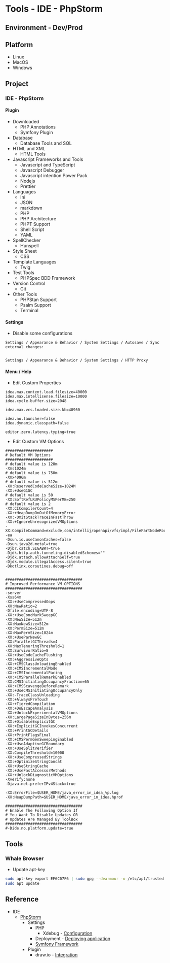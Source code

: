 # Tools - IDE - PhpStorm

## Environment - Dev/Prod

## Platform

* Linux
* MacOS
* Windows

## Project

### IDE - PhpStorm

#### Plugin

* Downloaded
  * PHP Annotations
  * Symfony Plugin
* Database
  * Database Tools and SQL
* HTML and XML
  * HTML Tools
* Javascript Frameworks and Tools
  * Javascript and TypeScript
  * Javascript Debugger
  * Javascript intention Power Pack
  * Nodejs
  * Prettier
* Languages
  * Ini
  * JSON
  * markdown
  * PHP
  * PHP Architecture
  * PHPT Support
  * Shell Script
  * YAML
* SpellChecker
  * Hunspell
* Style Sheet
  * CSS
* Template Languages
  * Twig
* Test Tools
  * PHPSpec BDD Framework
* Version Control
  * Git
* Other Tools
  * PHPStan Support
  * Psalm Support
  * Terminal

#### Settings

* Disable some configurations

```text
Settings / Appearance & Behavior / System Settings / Autosave / Sync external changes: 


Settings / Appearance & Behavior / System Settings / HTTP Proxy
```

#### Menu / Help

* Edit Custom Properties

```text
idea.max.content.load.filesize=40000
idea.max.intellisense.filesize=10000
idea.cycle.buffer.size=2048

idea.max.vcs.loaded.size.kb=40960

idea.no.launcher=false
idea.dynamic.classpath=false

editor.zero.latency.typing=true
```

* Edit Custom VM Options

```text
#####################
# Default VM Options
#####################
# default value is 128m
-Xms1024m
# default value is 750m
-Xmx4096m
# default value is 512m
-XX:ReservedCodeCacheSize=1024M
-XX:+UseG1GC
# default value is 50
-XX:SoftRefLRUPolicyMSPerMB=250
# default value is 2
-XX:CICompilerCount=4
-XX:+HeapDumpOnOutOfMemoryError
-XX:-OmitStackTraceInFastThrow
-XX:+IgnoreUnrecognizedVMOptions
-XX:CompileCommand=exclude,com/intellij/openapi/vfs/impl/FilePartNodeRoot,trieDescend
-ea
-Dsun.io.useCanonCaches=false
-Dsun.java2d.metal=true
-Djbr.catch.SIGABRT=true
-Djdk.http.auth.tunneling.disabledSchemes=""
-Djdk.attach.allowAttachSelf=true
-Djdk.module.illegalAccess.silent=true
-Dkotlinx.coroutines.debug=off


##################################
# Improved Performance VM OPTIONS
##################################
-server
-Xss64m
-XX:+UseCompressedOops
-XX:NewRatio=2
-Dfile.encoding=UTF-8
-XX:+UseConcMarkSweepGC
-XX:NewSize=512m
-XX:MaxNewSize=512m
-XX:PermSize=512m
-XX:MaxPermSize=1024m
-XX:+UseParNewGC
-XX:ParallelGCThreads=4
-XX:MaxTenuringThreshold=1
-XX:SurvivorRatio=8
-XX:+UseCodeCacheFlushing
-XX:+AggressiveOpts
-XX:+CMSClassUnloadingEnabled
-XX:+CMSIncrementalMode
-XX:+CMSIncrementalPacing
-XX:+CMSParallelRemarkEnabled
-XX:CMSInitiatingOccupancyFraction=65
-XX:+CMSScavengeBeforeRemark
-XX:+UseCMSInitiatingOccupancyOnly
-XX:-TraceClassUnloading
-XX:+AlwaysPreTouch
-XX:+TieredCompilation
-XX:+DoEscapeAnalysis
-XX:+UnlockExperimentalVMOptions
-XX:LargePageSizeInBytes=256m
-XX:+DisableExplicitGC
-XX:+ExplicitGCInvokesConcurrent
-XX:+PrintGCDetails
-XX:+PrintFlagsFinal
-XX:+CMSPermGenSweepingEnabled
-XX:+UseAdaptiveGCBoundary
-XX:+UseSplitVerifier
-XX:CompileThreshold=10000
-XX:+UseCompressedStrings
-XX:+OptimizeStringConcat
-XX:+UseStringCache
-XX:+UseFastAccessorMethods
-XX:+UnlockDiagnosticVMOptions
-Xverify:none
-Djava.net.preferIPv4Stack=true

-XX:ErrorFile=$USER_HOME/java_error_in_idea_%p.log
-XX:HeapDumpPath=$USER_HOME/java_error_in_idea.hprof

##################################
# Enable The Following Option If
# You Want To Disable Updates OR
# Updates Are Managed By ToolBox
##################################
#-Dide.no.platform.update=true
```

## Tools

### Whale Browser

* Update apt-key

```bash
sudo apt-key export EF6C07F6 | sudo gpg --dearmour -o /etc/apt/trusted.gpg.d/whale-key.gpg
sudo apt update
```

## Reference

* IDE
  * [PhpStorm](https://www.jetbrains.com/phpstorm)
    * Settings
      * PHP
        * Xdebug - [Configuration](https://www.jetbrains.com/help/phpstorm/debugging-with-phpstorm-ultimate-guide.html)
      * Deployment - [Deploying application](https://www.jetbrains.com/help/phpstorm/deploying-applications.html)
      * [Symfony Framework](https://www.jetbrains.com/help/phpstorm/symfony-support.html#use_symfony_cli)
    * Plugin
      * draw.io - [Integration](https://plugins.jetbrains.com/plugin/15635-diagrams-net-integration)
